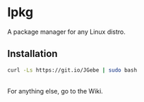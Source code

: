 # lpkg
A package manager for any Linux distro.
## Installation
```bash
curl -Ls https://git.io/JGebe | sudo bash
```
<br>
For anything else, go to the Wiki.
